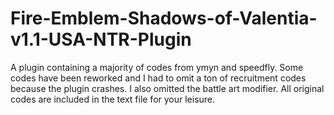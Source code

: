 # Fire-Emblem-Shadows-of-Valentia-v1.1-USA-NTR-Plugin
A plugin containing a majority of codes from ymyn and speedfly. Some codes have been reworked and I had to omit a ton of recruitment codes because the plugin crashes. I also omitted the battle art modifier. All original codes are included in the text file for your leisure.
